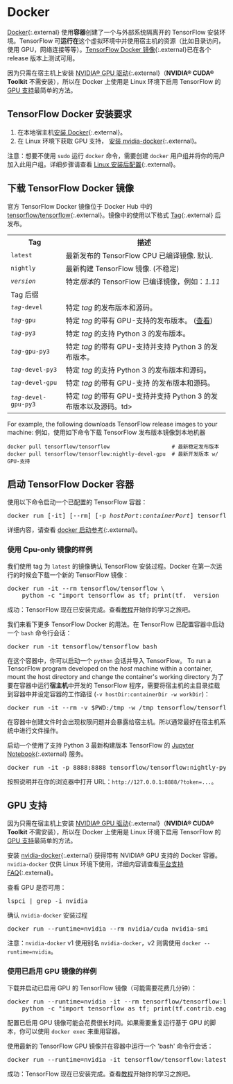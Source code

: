 # Docker

 [Docker](https://docs.docker.com/install/){:.external} 使用**容器**创建了一个与外部系统隔离开的 TensorFlow 安装环境。TensorFlow 可**运行在**这个虚拟环境中并使用宿主机的资源（比如目录访问，使用 GPU，网络连接等等）。[TensorFlow Docker 镜像](https://hub.docker.com/r/tensorflow/tensorflow/){:.external}已在各个 release 版本上测试可用。

因为只需在宿主机上安装 [NVIDIA® GPU 驱动](https://github.com/NVIDIA/nvidia-docker/wiki/Frequently-Asked-Questions#how-do-i-install-the-nvidia-driver){:.external}（**NVIDIA® CUDA® Toolkit** 不需安装），所以在 Docker 上使用是 Linux 环境下启用 TensorFlow 的 [GPU 支持](./gpu.md)最简单的方法。   

## TensorFlow Docker 安装要求

1. 在本地宿主机[安装 Docker](https://docs.docker.com/install/){:.external}。
2. 在 Linux 环境下获取 GPU 支持， [安装 nvidia-docker](https://github.com/NVIDIA/nvidia-docker){:.external}。

注意：想要不使用 `sudo` 运行 `docker` 命令，需要创建 `docker` 用户组并将你的用户加入此用户组。详细步骤请查看 [Linux 安装后配置](https://docs.docker.com/install/linux/linux-postinstall/){:.external}。

## 下载 TensorFlow Docker 镜像

官方 TensorFlow Docker 镜像位于 Docker Hub 中的 [tensorflow/tensorflow](https://hub.docker.com/r/tensorflow/tensorflow/){:.external}。镜像中的使用以下格式 [Tag](https://hub.docker.com/r/tensorflow/tensorflow/tags/){:.external} 后发布。

<table>
  <tr><th>Tag</th><th>描述</th></tr>
  <tr><td><code>latest</code></td><td>最新发布的 TensorFlow CPU 已编译镜像. 默认.</td></tr>
  <tr><td><code>nightly</code></td><td>最新构建 TensorFlow 镜像. (不稳定)</td></tr>
  <tr><td><code><em>version</em></code></td><td>特定<em>版本</em>的 TensorFlow 已编译镜像，例如：<em>1.11</em></td></tr>
  <tr class="alt"><td colspan="2">Tag 后缀</td></tr>
  <tr><td><code><em>tag</em>-devel<code></td><td>特定 <em>tag</em> 的发布版本和源码。</td></tr>
  <tr><td><code><em>tag</em>-gpu<code></td><td>特定 <em>tag</em> 的带有 GPU-支持的发布版本。 (<a href="#gpu_support">查看</a>)</td></tr>
  <tr><td><code><em>tag</em>-py3<code></td><td>特定 <em>tag</em> 的支持 Python 3 的发布版本。</td></tr>
  <tr><td><code><em>tag</em>-gpu-py3<code></td><td>特定 <em>tag</em> 的带有 GPU-支持并支持 Python 3 的发布版本。</td></tr>
  <tr><td><code><em>tag</em>-devel-py3<code></td><td>特定 <em>tag</em> 的支持 Python 3 的发布版本和源码。</td></tr>
  <tr><td><code><em>tag</em>-devel-gpu<code></td><td>特定 <em>tag</em> 的带有 GPU-支持 的发布版本和源码。</td></tr>
  <tr><td><code><em>tag</em>-devel-gpu-py3<code></td><td>特定 <em>tag</em> 的带有 GPU-支持并支持 Python 3 的发布版本以及源码。td></tr>
</table>

For example, the following downloads TensorFlow release images to your machine:
例如，使用如下命令下载 TensorFlow 发布版本镜像到本地机器

<pre class="devsite-click-to-copy prettyprint lang-bsh">
<code class="devsite-terminal">docker pull tensorflow/tensorflow                    # 最新稳定发布版本</code>
<code class="devsite-terminal">docker pull tensorflow/tensorflow:nightly-devel-gpu  # 最新开发版本 w/ GPU-支持</code>
</pre>

## 启动 TensorFlow Docker 容器

使用以下命令启动一个已配置的 TensorFlow 容器：

<pre class="devsite-terminal devsite-click-to-copy">
docker run [-it] [--rm] [-p <em>hostPort</em>:<em>containerPort</em>] tensorflow/tensorflow[:<em>tag</em>] [<em>command</em>]
</pre>

详细内容，请查看 [docker 启动参考](https://docs.docker.com/engine/reference/run/){:.external}。

### 使用 Cpu-only 镜像的样例

我们使用 tag 为 `latest` 的镜像确认 TensorFlow 安装过程。Docker 在第一次运行的时候会下载一个新的 TensorFlow 镜像：

<pre class="devsite-terminal devsite-click-to-copy prettyprint lang-bsh">
docker run -it --rm tensorflow/tensorflow \
    python -c "import tensorflow as tf; print(tf.__version__)"
</pre>

成功：TensorFlow 现在已安装完成。查看[教程](../tutorials)开始你的学习之旅吧。

我们来看下更多 TensorFlow Docker 的用法。在 TensorFlow 已配置容器中启动一个 `bash` 命令行会话：

<pre class="devsite-terminal devsite-click-to-copy">
docker run -it tensorflow/tensorflow bash
</pre>

在这个容器中，你可以启动一个 `python` 会话并导入 TensorFlow。
To run a TensorFlow program developed on the *host* machine within a container, mount the host directory and change the container's working directory
为了要在容器中运行**宿主机**中开发的 TensorFlow 程序，需要将宿主机的主目录挂载到容器中并设定容器的工作路径
(`-v hostDir:containerDir -w workDir`)：

<pre class="devsite-terminal devsite-click-to-copy prettyprint lang-bsh">
docker run -it --rm -v $PWD:/tmp -w /tmp tensorflow/tensorflow python ./script.py
</pre>

在容器中创建文件时会出现权限问题并会暴露给宿主机。所以通常最好在宿主机系统中进行文件操作。

启动一个使用了支持 Python 3 最新构建版本 TensorFlow 的 [Jupyter Notebook](https://jupyter.org/){:.external} 服务。

<pre class="devsite-terminal devsite-click-to-copy">
docker run -it -p 8888:8888 tensorflow/tensorflow:nightly-py3
</pre>

按照说明并在你的浏览器中打开 URL：`http://127.0.0.1:8888/?token=...`。

## GPU 支持

因为只需在宿主机上安装 [NVIDIA® GPU 驱动](https://github.com/NVIDIA/nvidia-docker/wiki/Frequently-Asked-Questions#how-do-i-install-the-nvidia-driver){:.external}（**NVIDIA® CUDA® Toolkit** 不需安装），所以在 Docker 上使用是 Linux 环境下启用 TensorFlow 的 [GPU 支持](./gpu.md)最简单的方法。 

安装 [nvidia-docker](https://github.com/NVIDIA/nvidia-docker){:.external} 获得带有 NVIDIA® GPU 支持的 Docker 容器。`nvidia-docker` 仅供 Linux 环境下使用，详细内容请查看[平台支持 FAQ](https://github.com/NVIDIA/nvidia-docker/wiki/Frequently-Asked-Questions#platform-support){:.external}。

查看 GPU 是否可用：

<pre class="devsite-terminal devsite-click-to-copy">
lspci | grep -i nvidia
</pre>

确认 `nvidia-docker` 安装过程

<pre class="devsite-terminal devsite-click-to-copy">
docker run --runtime=nvidia --rm nvidia/cuda nvidia-smi
</pre>

注意：`nvidia-docker` v1 使用别名 `nvidia-docker`，v2 则需使用 `docker --runtime=nvidia`。

### 使用已启用 GPU 镜像的样例

下载并启动已启用 GPU 的 TensorFlow 镜像（可能需要花费几分钟）：

<pre class="devsite-terminal devsite-click-to-copy prettyprint lang-bsh">
docker run --runtime=nvidia -it --rm tensorflow/tensorflow:latest-gpu \
    python -c "import tensorflow as tf; print(tf.contrib.eager.num_gpus())"
</pre>

配置已启用 GPU 镜像可能会花费很长时间。如果需要重复运行基于 GPU 的脚本，你可以使用 `docker exec` 来重用容器。

使用最新的 TensorFlow GPU 镜像并在容器中运行一个 'bash' 命令行会话：

<pre class="devsite-terminal devsite-click-to-copy">
docker run --runtime=nvidia -it tensorflow/tensorflow:latest-gpu bash
</pre>

成功：TensorFlow 现在已安装完成。查看[教程](../tutorials)开始你的学习之旅吧。
